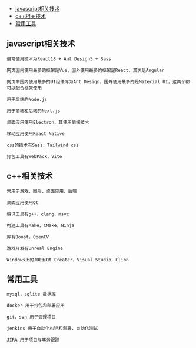 - [javascript相关技术](#javascript相关技术)
- [c++相关技术](#c++相关技术)
- [常用工具](#常用工具)

## javascript相关技术
```
最常使用技术为React18 + Ant Design5 + Sass

网页国内使用最多的框架是Vue，国外使用最多的框架是React，其次是Angular

网页中国内使用最多的UI组件库为Ant Design，国外使用最多的是Material UI，这两个都可以配合框架使用

用于后端的Node.js

用于前端和后端的Next.js

桌面应用使用Electron，其使用前端技术

移动应用使用React Native

css的技术有Sass，Tailwind css

打包工具有WebPack，Vite
```
## c++相关技术
```
常用于游戏、图形、桌面应用、后端

桌面应用使用Qt

编译工具有g++，clang，msvc

构建工具有Make，CMake，Ninja

库有Boost，OpenCV

游戏开发有Unreal Engine

Windows上的IDE有Qt Creater，Visual Studio，Clion
```
## 常用工具
```
mysql，sqlite 数据库

docker 用于打包和部署应用

git，svn 用于管理项目

jenkins 用于自动化构建和部署，自动化测试

JIRA 用于项目与事务跟踪
```
